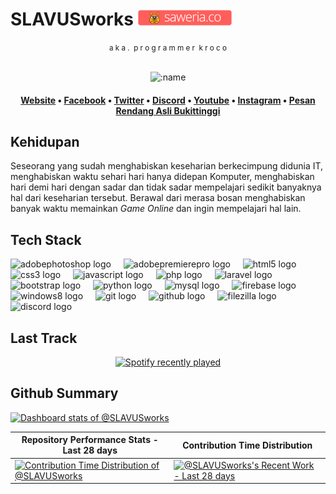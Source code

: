# SLAVUSworks <a href="https://saweria.co/slavusworks" target="_blank" rel="noopener noreferrer"><img src="https://raw.githubusercontent.com/SLAVUSworks/KanColle-Indonesia-Patch-KCCP/development/Non-Game%20Assets/saweriabtn.png"  width="150"/></a>

<div align="center">
<small>a k a . &nbsp;p r o g r a m m e r&nbsp; k r o c o</small>
<br>
<br>

![:name](https://counter.due.moe/get/@slavus?theme=rule34)
</div>

<h4 align="center">
  <a href="https://slavuwus.rf.gd">Website</a>
  •
  <a href="https://www.facebook.com/aghaslavus/">Facebook</a>
  •
  <a href="https://x.com/AghaSlavus">Twitter</a>
  •
  <a href="https://discordapp.com/users/496615293506813952">Discord</a>
  •
  <a href="https://www.youtube.com/@aghaslavus">Youtube</a>
  •
  <a href="https://www.instagram.com/aghaslavus/">Instagram</a>
  •
  <a href="https://wa.me/6282392797234">Pesan Rendang Asli Bukittinggi</a>
</h3>

## Kehidupan

Seseorang yang sudah menghabiskan keseharian berkecimpung didunia IT, menghabiskan waktu sehari hari hanya didepan Komputer, menghabiskan hari demi hari dengan sadar dan tidak sadar mempelajari sedikit banyaknya hal dari keseharian tersebut. Berawal dari merasa bosan menghabiskan banyak waktu memainkan *Game Online* dan ingin mempelajari hal lain.

## Tech Stack

<div align="left">
  <img src="https://skillicons.dev/icons?i=ps" height="40" alt="adobephotoshop logo"  />
  <img width="12" />
  <img src="https://skillicons.dev/icons?i=pr" height="40" alt="adobepremierepro logo"  />
  <img width="12" />
  <img src="https://skillicons.dev/icons?i=html" height="40" alt="html5 logo"  />
  <img width="12" />
  <img src="https://skillicons.dev/icons?i=css" height="40" alt="css3 logo"  />
  <img width="12" />
  <img src="https://skillicons.dev/icons?i=js" height="40" alt="javascript logo"  />
  <img width="12" />
  <img src="https://skillicons.dev/icons?i=php" height="40" alt="php logo"  />
  <img width="12" />
  <img src="https://www.logo.wine/a/logo/Laravel/Laravel-Logo.wine.svg" height="40" alt="laravel logo"  />
  <img width="12" />
  <img src="https://cdn.jsdelivr.net/gh/devicons/devicon/icons/bootstrap/bootstrap-original.svg" height="40" alt="bootstrap logo"  />
  <img width="12" />
  <img src="https://skillicons.dev/icons?i=py" height="40" alt="python logo"  />
  <img width="12" />
  <img src="https://skillicons.dev/icons?i=mysql" height="40" alt="mysql logo"  />
  <img width="12" />
  <img src="https://skillicons.dev/icons?i=firebase" height="40" alt="firebase logo"  />
  <img width="12" />
  <img src="https://cdn.jsdelivr.net/gh/devicons/devicon/icons/windows8/windows8-original.svg" height="40" alt="windows8 logo"  />
  <img width="12" />
  <img src="https://cdn.jsdelivr.net/gh/devicons/devicon/icons/git/git-original.svg" height="40" alt="git logo"  />
  <img width="12" />
  <img src="https://skillicons.dev/icons?i=github" height="40" alt="github logo"  />
  <img width="12" />
  <img src="https://cdn.simpleicons.org/filezilla/BF0000" height="40" alt="filezilla logo"  />
  <img width="12" />
  <img src="https://cdn.simpleicons.org/discord/5865F2" height="40" alt="discord logo"  />
</div>

###

###

## Last Track

<div align="center">
  <a href="https://open.spotify.com/user/31uul6woyelbo445shg46ewtbify">
    <img src="https://spotify-recently-played-readme.vercel.app/api?user=31uul6woyelbo445shg46ewtbify&count=5&unique=true" alt="Spotify recently played"  />
  </a>
</div>

## Github Summary

[![Dashboard stats of @SLAVUSworks](https://next.ossinsight.io/widgets/official/compose-user-dashboard-stats/thumbnail.png?user_id=88041664&image_size=auto&color_scheme=dark)](https://next.ossinsight.io/widgets/official/compose-user-dashboard-stats?user_id=88041664)

| Repository Performance Stats - Last 28 days | Contribution Time Distribution |
| ----------- | ----------- |
|[![Contribution Time Distribution of @SLAVUSworks](https://next.ossinsight.io/widgets/official/analyze-user-contribution-time-distribution/thumbnail.png?period=all_times&user_id=88041664&image_size=auto&color_scheme=dark)](https://next.ossinsight.io/widgets/official/analyze-user-contribution-time-distribution?period=all_times&user_id=88041664)|[![@SLAVUSworks's Recent Work - Last 28 days](https://next.ossinsight.io/widgets/official/compose-currently-working-on/thumbnail.png?activity_type=all&user_id=88041664&image_size=auto&color_scheme=dark)](https://next.ossinsight.io/widgets/official/compose-currently-working-on?activity_type=all&user_id=88041664)

